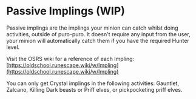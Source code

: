 # Passive Implings \(WIP\)

Passive implings are the implings your minion can catch whilst doing activities, outside of puro-puro. It doesn't require any input from the user, your minion will automatically catch them if you have the required Hunter level.

Visit the OSRS wiki for a reference of each Impling: [https://oldschool.runescape.wiki/w/Impling](https://oldschool.runescape.wiki/w/Impling)

You can only get Crystal implings in the following activities: Gauntlet, Zalcano, Killing Dark beasts or Priff elves, or pickpocketing priff elves.

